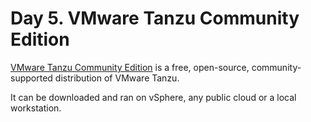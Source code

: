 # Day 5. VMware Tanzu Community Edition

[VMware Tanzu Community Edition](https://tanzucommunityedition.io) is a free, open-source, community-supported distribution of VMware Tanzu.

It can be downloaded and ran on vSphere, any public cloud or a local workstation.
